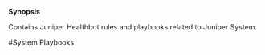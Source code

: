 **Synopsis**

Contains Juniper Healthbot rules and playbooks related to Juniper System.

#System Playbooks


